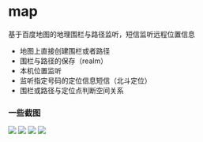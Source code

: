 # map
基于百度地图的地理围栏与路径监听，短信监听远程位置信息

* 地图上直接创建围栏或者路径
* 围栏与路径的保存（realm）
* 本机位置监听
* 监听指定号码的定位信息短信（北斗定位）
* 围栏或路径与定位点判断空间关系

### 一些截图
![](device-2016-08-11-030350.png)
![](device-2016-08-11-030534.png)
![](device-2016-08-11-030603.png)
![](device-2016-08-11-030646.png)
